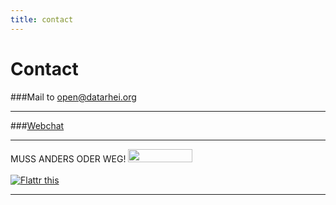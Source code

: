 ```yaml
---
title: contact
---
```

# Contact  

###Mail to <a href="mailto:open@datarhei.org?subject=Datarhei/Restreamer">open@datarhei.org</a>  

---
###<a target= "_blank" href="https://webchat.freenode.net/?channels=datarhei">Webchat</a>  

---

MUSS ANDERS ODER WEG!
<a href="https://twitter.com/intent/user?screen_name=datarhei" target="_blank"><img src="http://datarhei.org/wiki/pic/twitterbutton_sm.png" width="103" height="21" border="0"></a>  
<br />
<a href="https://flattr.com/submit/auto?user_id=datarhei&url=https%3A%2F%2Fgithub.com%2Fdatarhei%2F" target="_blank"><img src="http://datarhei.org/wiki/pic/flattr-badge-large.png" alt="Flattr this" title="Flattr this" border="0"></a>

---